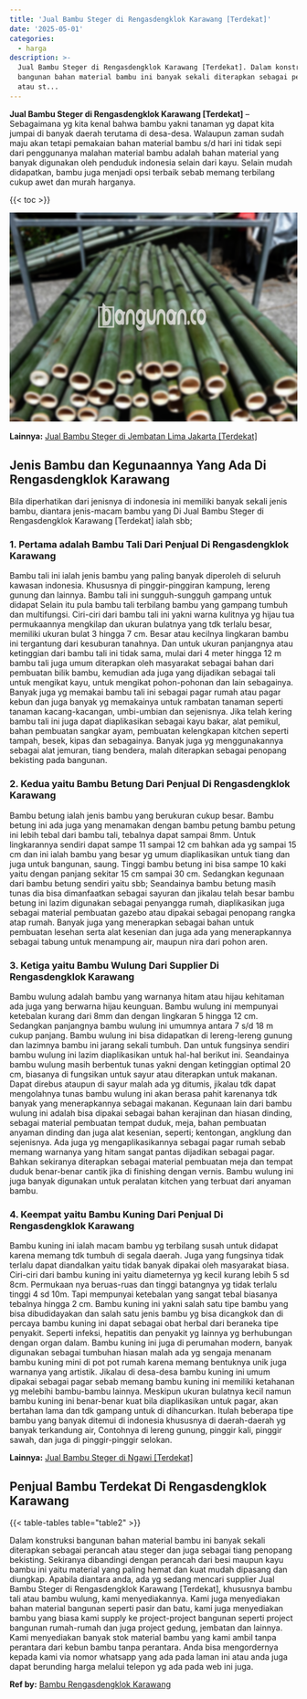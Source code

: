 ```yaml
---
title: 'Jual Bambu Steger di Rengasdengklok Karawang [Terdekat]'
date: '2025-05-01'
categories:
  - harga
description: >-
  Jual Bambu Steger di Rengasdengklok Karawang [Terdekat]. Dalam konstruksi
  bangunan bahan material bambu ini banyak sekali diterapkan sebagai perancah
  atau st...
---
```


**Jual Bambu Steger di Rengasdengklok Karawang \[Terdekat\]** – Sebagaimana yg kita kenal bahwa bambu yakni tanaman yg dapat kita jumpai di banyak daerah terutama di desa-desa. Walaupun zaman sudah maju akan tetapi pemakaian bahan material bambu s/d hari ini tidak sepi dari penggunanya malahan material bambu adalah bahan material yang banyak digunakan oleh penduduk indonesia selain dari kayu. Selain mudah didapatkan, bambu juga menjadi opsi terbaik sebab memang terbilang cukup awet dan murah harganya.

{{< toc >}}

![Jual Bambu Steger di Rengasdengklok Karawang [Terdekat]](/images/jual-bambu-tali-40.png)

**Lainnya:** [Jual Bambu Steger di Jembatan Lima Jakarta \[Terdekat\]](https://bambu.bangunan.co/jual-bambu-steger-di-jembatan-lima-jakarta-terdekat/)

## Jenis Bambu dan Kegunaannya Yang Ada Di Rengasdengklok Karawang

Bila diperhatikan dari jenisnya di indonesia ini memiliki banyak sekali jenis bambu, diantara jenis-macam bambu yang Di Jual Bambu Steger di Rengasdengklok Karawang \[Terdekat\] ialah sbb;

### 1\. Pertama adalah Bambu Tali Dari Penjual Di Rengasdengklok Karawang

Bambu tali ini ialah jenis bambu yang paling banyak diperoleh di seluruh kawasan indonesia. Khususnya di pinggir-pinggiran kampung, lereng gunung dan lainnya. Bambu tali ini sungguh-sungguh gampang untuk didapat Selain itu pula bambu tali terbilang bambu yang gampang tumbuh dan multifungsi. Ciri-ciri dari bambu tali ini yakni warna kulitnya yg hijau tua permukaannya mengkilap dan ukuran bulatnya yang tdk terlalu besar, memiliki ukuran bulat 3 hingga 7 cm. Besar atau kecilnya lingkaran bambu ini tergantung dari kesuburan tanahnya. Dan untuk ukuran panjangnya atau ketinggian dari bambu tali ini tidak sama, mulai dari 4 meter hingga 12 m bambu tali juga umum diterapkan oleh masyarakat sebagai bahan dari pembuatan bilik bambu, kemudian ada juga yang dijadikan sebagai tali untuk mengikat kayu, untuk mengikat pohon-pohonan dan lain sebagainya. Banyak juga yg memakai bambu tali ini sebagai pagar rumah atau pagar kebun dan juga banyak yg memakainya untuk rambatan tanaman seperti tanaman kacang-kacangan, umbi-umbian dan sejenisnya. Jika telah kering bambu tali ini juga dapat diaplikasikan sebagai kayu bakar, alat pemikul, bahan pembuatan sangkar ayam, pembuatan kelengkapan kitchen seperti tampah, besek, kipas dan sebagainya. Banyak juga yg menggunakannya sebagai alat jemuran, tiang bendera, malah diterapkan sebagai penopang bekisting pada bangunan.

### 2\. Kedua yaitu Bambu Betung Dari Penjual Di Rengasdengklok Karawang

Bambu betung ialah jenis bambu yang berukuran cukup besar. Bambu betung ini ada juga yang menamakan dengan bambu petung bambu petung ini lebih tebal dari bambu tali, tebalnya dapat sampai 8mm. Untuk lingkarannya sendiri dapat sampe 11 sampai 12 cm bahkan ada yg sampai 15 cm dan ini ialah bambu yang besar yg umum diaplikasikan untuk tiang dan juga untuk bangunan, saung. Tinggi bambu betung ini bisa sampe 10 kaki yaitu dengan panjang sekitar 15 cm sampai 30 cm. Sedangkan kegunaan dari bambu betung sendiri yaitu sbb; Seandainya bambu betung masih tunas dia bisa dimanfaatkan sebagai sayuran dan jikalau telah besar bambu betung ini lazim digunakan sebagai penyangga rumah, diaplikasikan juga sebagai material pembuatan gazebo atau dipakai sebagai penopang rangka atap rumah. Banyak juga yang menerapkan sebagai bahan untuk pembuatan lesehan serta alat kesenian dan juga ada yang menerapkannya sebagai tabung untuk menampung air, maupun nira dari pohon aren.

### 3\. Ketiga yaitu Bambu Wulung Dari Supplier Di Rengasdengklok Karawang

Bambu wulung adalah bambu yang warnanya hitam atau hijau kehitaman ada juga yang berwarna hijau keunguan. Bambu wulung ini mempunyai ketebalan kurang dari 8mm dan dengan lingkaran 5 hingga 12 cm. Sedangkan panjangnya bambu wulung ini umumnya antara 7 s/d 18 m cukup panjang. Bambu wulung ini bisa didapatkan di lereng-lereng gunung dan lazimnya bambu ini jarang sekali tumbuh. Dan untuk fungsinya sendiri bambu wulung ini lazim diaplikasikan untuk hal-hal berikut ini. Seandainya bambu wulung masih berbentuk tunas yakni dengan ketinggian optimal 20 cm, biasanya di fungsikan untuk sayur atau diterapkan untuk makanan. Dapat direbus ataupun di sayur malah ada yg ditumis, jikalau tdk dapat mengolahnya tunas bambu wulung ini akan berasa pahit karenanya tdk banyak yang menerapkannya sebagai makanan. Kegunaan lain dari bambu wulung ini adalah bisa dipakai sebagai bahan kerajinan dan hiasan dinding, sebagai material pembuatan tempat duduk, meja, bahan pembuatan anyaman dinding dan juga alat kesenian, seperti; kentongan, angklung dan sejenisnya. Ada juga yg mengaplikasikannya sebagai pagar rumah sebab memang warnanya yang hitam sangat pantas dijadikan sebagai pagar. Bahkan sekiranya diterapkan sebagai material pembuatan meja dan tempat duduk benar-benar cantik jika di finishing dengan vernis. Bambu wulung ini juga banyak digunakan untuk peralatan kitchen yang terbuat dari anyaman bambu.

### 4\. Keempat yaitu Bambu Kuning Dari Penjual Di Rengasdengklok Karawang

Bambu kuning ini ialah macam bambu yg terbilang susah untuk didapat karena memang tdk tumbuh di segala daerah. Juga yang fungsinya tidak terlalu dapat diandalkan yaitu tidak banyak dipakai oleh masyarakat biasa. Ciri-ciri dari bambu kuning ini yaitu diameternya yg kecil kurang lebih 5 sd 8cm. Permukaan nya beruas-ruas dan tinggi batangnya yg tidak terlalu tinggi 4 sd 10m. Tapi mempunyai ketebalan yang sangat tebal biasanya tebalnya hingga 2 cm. Bambu kuning ini yakni salah satu tipe bambu yang bisa dibudidayakan dan salah satu jenis bambu yg bisa dicangkok dan di percaya bambu kuning ini dapat sebagai obat herbal dari beraneka tipe penyakit. Seperti infeksi, hepatitis dan penyakit yg lainnya yg berhubungan dengan organ dalam. Bambu kuning ini juga di perumahan modern, banyak digunakan sebagai tumbuhan hiasan malah ada yg sengaja menanam bambu kuning mini di pot pot rumah karena memang bentuknya unik juga warnanya yang artistik. Jikalau di desa-desa bambu kuning ini umum dipakai sebagai pagar sebab memang bambu kuning ini memiliki ketahanan yg melebihi bambu-bambu lainnya. Meskipun ukuran bulatnya kecil namun bambu kuning ini benar-benar kuat bila diaplikasikan untuk pagar, akan bertahan lama dan tdk gampang untuk di dihancurkan. Itulah beberapa tipe bambu yang banyak ditemui di indonesia khususnya di daerah-daerah yg banyak terkandung air, Contohnya di lereng gunung, pinggir kali, pinggir sawah, dan juga di pinggir-pinggir selokan.

**Lainnya:** [Jual Bambu Steger di Ngawi \[Terdekat\]](https://bambu.bangunan.co/jual-bambu-steger-di-ngawi-terdekat/)

## Penjual Bambu Terdekat Di Rengasdengklok Karawang

{{< table-tables table="table2" >}}

Dalam konstruksi bangunan bahan material bambu ini banyak sekali diterapkan sebagai perancah atau steger dan juga sebagai tiang penopang bekisting. Sekiranya dibandingi dengan perancah dari besi maupun kayu bambu ini yaitu material yang paling hemat dan kuat mudah dipasang dan diungkap. Apabila diantara anda, ada yg sedang mencari supplier Jual Bambu Steger di Rengasdengklok Karawang \[Terdekat\], khususnya bambu tali atau bambu wulung, kami menyediakannya. Kami juga menyediakan bahan material bangunan seperti pasir dan batu, kami juga menyediakan bambu yang biasa kami supply ke project-project bangunan seperti project bangunan rumah-rumah dan juga project gedung, jembatan dan lainnya. Kami menyediakan banyak stok material bambu yang kami ambil tanpa perantara dari kebun bambu tanpa perantara. Anda bisa mengordernya kepada kami via nomor whatsapp yang ada pada laman ini atau anda juga dapat berunding harga melalui telepon yg ada pada web ini juga.

**Ref by:** [Bambu Rengasdengklok Karawang](https://id.wikipedia.org/wiki/Bambu)
